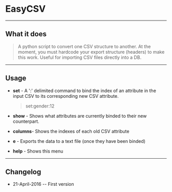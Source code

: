 # EasyCSV

----
## What it does


> A python script to convert one CSV structure to another. At the moment, you must hardcode your export structure (headers) to make this work. Useful for importing CSV files directly into a DB.

----
## Usage

* **set** -  A ':' delimited command to bind the index of an attribute in the input CSV to its corresponding new CSV attribute.

    > set:gender:12

* **show** - Shows what attributes are currently binded to their new counterpart.

* **columns**- Shows the indexes of each old CSV attribute

* **e** - Exports the data to a text file (once they have been binded)

* **help** - Shows this menu




----
## Changelog
* 21-April-2016 -- First version


